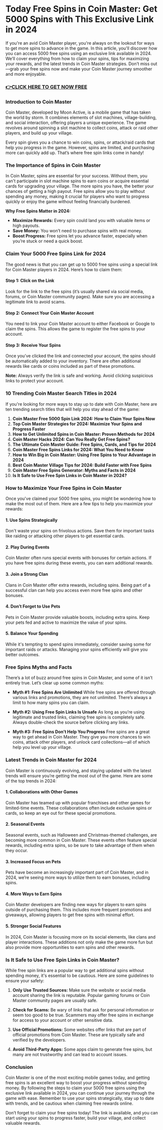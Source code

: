 # Today Free Spins in Coin Master: Get 5000 Spins with This Exclusive Link in 2024

If you're an avid Coin Master player, you're always on the lookout for ways to get more spins to advance in the game. In this article, you'll discover how you can access 5000 free spins using an exclusive link available in 2024. We’ll cover everything from how to claim your spins, tips for maximizing your rewards, and the latest trends in Coin Master strategies. Don’t miss out—grab your free spins now and make your Coin Master journey smoother and more enjoyable.

### [👉CLICK HERE TO GET NOW FREE](https://coinmasterupdates.io/free/)

### Introduction to Coin Master

Coin Master, developed by Moon Active, is a mobile game that has taken the world by storm. It combines elements of slot machines, village-building, and social interaction, offering players a unique experience. The game revolves around spinning a slot machine to collect coins, attack or raid other players, and build up your village.

Every spin gives you a chance to win coins, spins, or attack/raid cards that help you progress in the game. However, spins are limited, and purchasing more can quickly add up. That’s where free spin links come in handy!

### The Importance of Spins in Coin Master

In Coin Master, spins are essential for your success. Without them, you can't participate in slot machine spins to earn coins or acquire essential cards for upgrading your village. The more spins you have, the better your chances of getting a high payout. Free spins allow you to play without spending any money, making it crucial for players who want to progress quickly or enjoy the game without feeling financially burdened.

**Why Free Spins Matter in 2024:**
- **Maximize Rewards:** Every spin could land you with valuable items or high payouts.
- **Save Money:** You won’t need to purchase spins with real money.
- **Boost Progress:** Free spins let you advance faster, especially when you’re stuck or need a quick boost.

### Claim Your 5000 Free Spins Link for 2024

The good news is that you can get up to 5000 free spins using a special link for Coin Master players in 2024. Here’s how to claim them:

#### Step 1: Click on the Link

Look for the link to the free spins (it’s usually shared via social media, forums, or Coin Master community pages). Make sure you are accessing a legitimate link to avoid scams.

#### Step 2: Connect Your Coin Master Account

You need to link your Coin Master account to either Facebook or Google to claim the spins. This allows the game to register the free spins to your account.

#### Step 3: Receive Your Spins

Once you’ve clicked the link and connected your account, the spins should be automatically added to your inventory. There are often additional rewards like cards or coins included as part of these promotions.

**Note:** Always verify the link is safe and working. Avoid clicking suspicious links to protect your account.

### 10 Trending Coin Master Search Titles in 2024

If you're looking for more ways to stay up to date with Coin Master, here are ten trending search titles that will help you stay ahead of the game:

1. **Coin Master Free 5000 Spin Link 2024: How to Claim Your Spins Now**
2. **Top Coin Master Strategies for 2024: Maximize Your Spins and Progress Faster**
3. **How to Get Unlimited Spins in Coin Master: Proven Methods for 2024**
4. **Coin Master Hacks 2024: Can You Really Get Free Spins?**
5. **The Ultimate Coin Master Guide: Free Spins, Cards, and Tips for 2024**
6. **Coin Master Free Spins Links for 2024: What You Need to Know**
7. **How to Win Big in Coin Master: Using Free Spins to Your Advantage in 2024**
8. **Best Coin Master Village Tips for 2024: Build Faster with Free Spins**
9. **Coin Master Free Spins Generator: Myths and Facts in 2024**
10. **Is It Safe to Use Free Spin Links in Coin Master in 2024?**

### How to Maximize Your Free Spins in Coin Master

Once you've claimed your 5000 free spins, you might be wondering how to make the most out of them. Here are a few tips to help you maximize your rewards:

#### 1. **Use Spins Strategically**
Don't waste your spins on frivolous actions. Save them for important tasks like raiding or attacking other players to get essential cards.

#### 2. **Play During Events**
Coin Master often runs special events with bonuses for certain actions. If you have free spins during these events, you can earn additional rewards.

#### 3. **Join a Strong Clan**
Clans in Coin Master offer extra rewards, including spins. Being part of a successful clan can help you access even more free spins and other bonuses.

#### 4. **Don’t Forget to Use Pets**
Pets in Coin Master provide valuable boosts, including extra spins. Keep your pets fed and active to maximize the value of your spins.

#### 5. **Balance Your Spending**
While it's tempting to spend spins immediately, consider saving some for important raids or attacks. Managing your spins efficiently will give you better outcomes.

### Free Spins Myths and Facts

There’s a lot of buzz around free spins in Coin Master, and some of it isn’t entirely true. Let’s clear up some common myths:

- **Myth #1: Free Spins Are Unlimited**
  While free spins are offered through various links and promotions, they are not unlimited. There’s always a limit to how many spins you can claim.

- **Myth #2: Using Free Spin Links Is Unsafe**
  As long as you’re using legitimate and trusted links, claiming free spins is completely safe. Always double-check the source before clicking any links.

- **Myth #3: Free Spins Don’t Help You Progress**
  Free spins are a great way to get ahead in Coin Master. They give you more chances to win coins, attack other players, and unlock card collections—all of which help you level up your village.

### Latest Trends in Coin Master for 2024

Coin Master is continuously evolving, and staying updated with the latest trends will ensure you’re getting the most out of the game. Here are some of the top trends in 2024:

#### 1. **Collaborations with Other Games**
Coin Master has teamed up with popular franchises and other games for limited-time events. These collaborations often include exclusive spins or cards, so keep an eye out for these special promotions.

#### 2. **Seasonal Events**
Seasonal events, such as Halloween and Christmas-themed challenges, are becoming more common in Coin Master. These events often feature special rewards, including extra spins, so be sure to take advantage of them when they occur.

#### 3. **Increased Focus on Pets**
Pets have become an increasingly important part of Coin Master, and in 2024, we’re seeing more ways to utilize them to earn bonuses, including spins.

#### 4. **More Ways to Earn Spins**
Coin Master developers are finding new ways for players to earn spins outside of purchasing them. This includes more frequent promotions and giveaways, allowing players to get free spins with minimal effort.

#### 5. **Stronger Social Features**
In 2024, Coin Master is focusing more on its social elements, like clans and player interactions. These additions not only make the game more fun but also provide more opportunities to earn spins and other rewards.

### Is It Safe to Use Free Spin Links in Coin Master?

While free spin links are a popular way to get additional spins without spending money, it's essential to be cautious. Here are some guidelines to ensure your safety:

1. **Only Use Trusted Sources:** Make sure the website or social media account sharing the link is reputable. Popular gaming forums or Coin Master community pages are usually safe.

2. **Check for Scams:** Be wary of links that ask for personal information or seem too good to be true. Scammers may offer free spins in exchange for access to your account or other sensitive data.

3. **Use Official Promotions:** Some websites offer links that are part of official promotions from Coin Master. These are typically safe and verified by the developers.

4. **Avoid Third-Party Apps:** Some apps claim to generate free spins, but many are not trustworthy and can lead to account issues.

### Conclusion

Coin Master is one of the most exciting mobile games today, and getting free spins is an excellent way to boost your progress without spending money. By following the steps to claim your 5000 free spins using the exclusive link available in 2024, you can continue your journey through the game with ease. Remember to use your spins strategically, stay up to date with trends, and be cautious when claiming free rewards online.

Don’t forget to claim your free spins today! The link is available, and you can start using your spins to progress faster, build your village, and collect valuable rewards.
